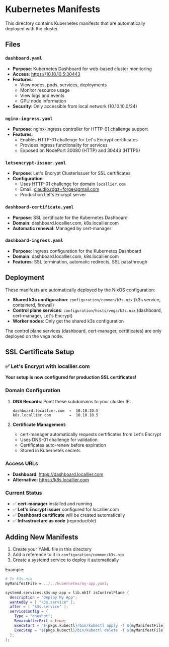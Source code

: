 # Kubernetes Manifests

This directory contains Kubernetes manifests that are automatically deployed with the cluster.

## Files

### `dashboard.yaml`
- **Purpose**: Kubernetes Dashboard for web-based cluster monitoring
- **Access**: https://10.10.10.5:30443
- **Features**: 
  - View nodes, pods, services, deployments
  - Monitor resource usage
  - View logs and events
  - GPU node information
- **Security**: Only accessible from local network (10.10.10.0/24)

### `nginx-ingress.yaml`
- **Purpose**: nginx-ingress controller for HTTP-01 challenge support
- **Features**:
  - Enables HTTP-01 challenge for Let's Encrypt certificates
  - Provides ingress functionality for services
  - Exposed on NodePort 30080 (HTTP) and 30443 (HTTPS)

### `letsencrypt-issuer.yaml`
- **Purpose**: Let's Encrypt ClusterIssuer for SSL certificates
- **Configuration**:
  - Uses HTTP-01 challenge for domain `locallier.com`
  - Email: claudio.rdgz+forge@gmail.com
  - Production Let's Encrypt server

### `dashboard-certificate.yaml`
- **Purpose**: SSL certificate for the Kubernetes Dashboard
- **Domain**: dashboard.locallier.com, k8s.locallier.com
- **Automatic renewal**: Managed by cert-manager

### `dashboard-ingress.yaml`
- **Purpose**: Ingress configuration for the Kubernetes Dashboard
- **Domain**: dashboard.locallier.com, k8s.locallier.com
- **Features**: SSL termination, automatic redirects, SSL passthrough

## Deployment

These manifests are automatically deployed by the NixOS configuration:

- **Shared k3s configuration**: `configuration/common/k3s.nix` (k3s service, containerd, firewall)
- **Control plane services**: `configuration/hosts/vega/k3s.nix` (dashboard, cert-manager, Let's Encrypt)
- **Worker nodes**: Only get the shared k3s configuration

The control plane services (dashboard, cert-manager, certificates) are only deployed on the vega node.

## SSL Certificate Setup

### ✅ Let's Encrypt with locallier.com

**Your setup is now configured for production SSL certificates!**

### Domain Configuration
1. **DNS Records**: Point these subdomains to your cluster IP:
   ```
   dashboard.locallier.com  →  10.10.10.5
   k8s.locallier.com        →  10.10.10.5
   ```

2. **Certificate Management**:
   - cert-manager automatically requests certificates from Let's Encrypt
   - Uses DNS-01 challenge for validation
   - Certificates auto-renew before expiration
   - Stored in Kubernetes secrets

### Access URLs
- **Dashboard**: https://dashboard.locallier.com
- **Alternative**: https://k8s.locallier.com

### Current Status
- ✅ **cert-manager** installed and running
- ✅ **Let's Encrypt issuer** configured for locallier.com
- ✅ **Dashboard certificate** will be created automatically
- ✅ **Infrastructure as code** (reproducible)

## Adding New Manifests

1. Create your YAML file in this directory
2. Add a reference to it in `configuration/common/k3s.nix`
3. Create a systemd service to deploy it automatically

Example:
```nix
# In k3s.nix
myManifestFile = ../../kubernetes/my-app.yaml;

systemd.services.k3s-my-app = lib.mkIf isControlPlane {
  description = "Deploy My App";
  wantedBy = [ "k3s.service" ];
  after = [ "k3s.service" ];
  serviceConfig = {
    Type = "oneshot";
    RemainAfterExit = true;
    ExecStart = "${pkgs.kubectl}/bin/kubectl apply -f ${myManifestFile}";
    ExecStop = "${pkgs.kubectl}/bin/kubectl delete -f ${myManifestFile} --ignore-not-found=true";
  };
};
``` 